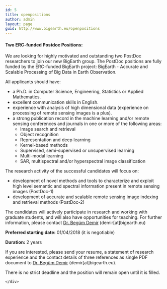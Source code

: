 ```yaml
---
id: 5
title: openpositions
author: admin
layout: page
guid: http://www.bigearth.eu/openpositions
---
```

<div class="bg-faded p-4 my-4">
	<div class="bg-faded p-4 my-4">

<h4>Two ERC-funded Postdoc Positions:</h4>

<p>We are looking for highly motivated and outstanding two PostDoc researchers to join our new BigEarth group. The PostDoc positions are fully funded by the ERC-funded BigEarth project: BigEarth - Accurate and Scalable Processing of Big Data in Earth Observation.</p> 

<p>All applicants should have:
	<ul>
		<li>a Ph.D. in Computer Science, Engineering, Statistics or Applied Mathematics.</li>
		<li>excellent communication skills in English.</li>
		<li>experience with analysis of high dimensional data (experience on processing of remote sensing images is a plus).</li>
		<li>a strong publication record in the machine learning and/or remote sensing conferences and journals in one or more of the following areas:
			<ul>
				<li>Image search and retrieval</li> 
				<li>Object recognition</li>
				<li>Representation and deep learning</li>
				<li>Kernel-based methods</li>
				<li>Supervised, semi-supervised or unsupervised learning</li>
				<li>Multi-modal learning</li>
				<li>SAR, multispectral and/or hyperspectral image classification</li>
			</ul>
		</li>
	</ul>
</p>
<p>
The research activity of the successful candidates will focus on: 
	<ul>
		<li>development of novel methods and tools to characterize and exploit high level semantic and spectral information present in remote sensing images (PostDoc-1)</li>
		<li>development of accurate and scalable remote sensing image indexing and retrieval methods (PostDoc-2)</li>
	</ul>
</p>

<p>The candidates will actively participate in research and working with graduate students, and will also have opportunities for teaching. For further information, please contact <a href="http://www.begumdemir.com" target="_blank">Dr. Begüm Demir</a> (demir[at]bigearth.eu)</p>

<p><strong>Preferred starting date:</strong> 01/04/2018 (it is negotiable)</p>

<p><strong>Duration:</strong> 2 years</p>

<p>If you are interested, please send your resume, a statement of research experience and the contact details of three references as single PDF document to <a href="http://www.begumdemir.com" target="_blank">Dr. Begüm Demir</a> (demir[at]bigearth.eu).</p>

<p class="text-underline">There is no strict deadline and the position will remain open until it is filled.</p>

    </div>
</div>